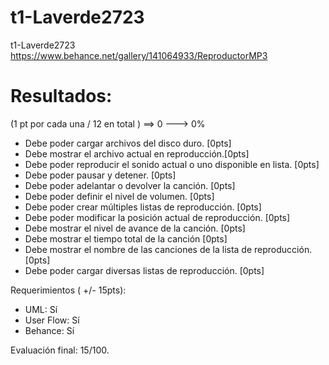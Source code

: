 # t1-Laverde2723
t1-Laverde2723
https://www.behance.net/gallery/141064933/ReproductorMP3


# Resultados:

(1 pt por cada una / 12 en total ) ==> 0 ---> 0%

- Debe poder cargar archivos del disco duro. [0pts]
- Debe mostrar el archivo actual en reproducción.[0pts]
- Debe poder reproducir el sonido actual o uno disponible en lista. [0pts]
- Debe poder pausar y detener. [0pts]
- Debe poder adelantar o devolver la canción. [0pts]
- Debe poder definir el nivel de volumen. [0pts]
- Debe poder crear múltiples listas de reproducción. [0pts]
- Debe poder modificar la posición actual de reproducción. [0pts]
- Debe mostrar el nivel de avance de la canción. [0pts]
- Debe mostrar el tiempo total de la canción [0pts]
- Debe mostrar el nombre de las canciones de la lista de reproducción. [0pts]
- Debe poder cargar diversas listas de reproducción. [0pts]

Requerimientos ( +/- 15pts):
- UML: Sí
- User Flow: Sí
- Behance: Sí

Evaluación final: 15/100.